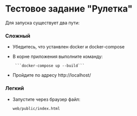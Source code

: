 # Тестовое задание "Рулетка"

Для запуска существует два пути:

### Сложный

- Убедитесь, что устанвлен docker и docker-compose

- В корне приложения выполните команду:

       ```docker-compose up --build```

- Пройдите по адресу http://localhost/

### Легкий

- Запустите через браузер файл:

  ```web/public/index.html```

